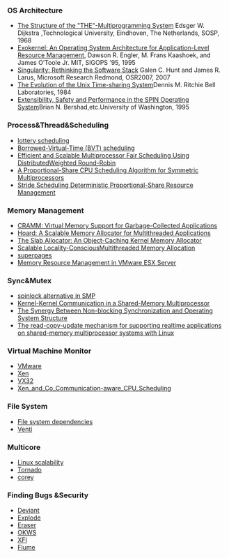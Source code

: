 
### OS Architecture
 - [The Structure of the "THE"-Multiprogramming System](http://uosis.mif.vu.lt/~liutauras/books/Dijkstra%20-%20The%20structure%20of%20the%20THE%20multiprogramming%20system.pdf)
Edsger W. Dijkstra ,Technological University, Eindhoven, The Netherlands, SOSP, 1968
 - [Exokernel: An Operating System Architecture for Application-Level Resource Management](http://flint.cs.yale.edu/cs428/doc/p251-engler.pdf), Dawson R. Engler, M. Frans Kaashoek, and James O’Toole Jr. MIT,  SIGOPS ’95, 1995
 - [Singularity: Rethinking the Software Stack](http://research.microsoft.com/pubs/69431/osr2007_rethinkingsoftwarestack.pdf) Galen C. Hunt and James R. Larus, Microsoft Research Redmond, OSR2007, 2007
 - [The Evolution of the Unix Time-sharing System](http://www.read.seas.harvard.edu/~kohler/class/aosref/ritchie84evolution.pdf)Dennis M. Ritchie
Bell Laboratories, 1984
 - [Extensibility, Safety and Performance in the SPIN Operating System](http://citeseerx.ist.psu.edu/viewdoc/download?doi=10.1.1.41.7509&rep=rep1&type=pdf)Brian N. Bershad,etc.University of Washington, 1995

### Process&Thread&Scheduling
 - [lottery scheduling]()
 - [Borrowed-Virtual-Time (BVT) scheduling]()
 - [Efficient and Scalable Multiprocessor Fair Scheduling Using DistributedWeighted Round-Robin]()
 - [A Proportional-Share CPU Scheduling Algorithm for Symmetric Multiprocessors]()
 - [Stride Scheduling Deterministic Proportional-Share Resource Management]()
 
### Memory Management
 - [CRAMM: Virtual Memory Support for Garbage-Collected Applications]()
 - [Hoard: A Scalable Memory Allocator for Multithreaded Applications]()
 - [The Slab Allocator: An Object-Caching Kernel Memory Allocator]()
 - [Scalable Locality-ConsciousMultithreaded Memory Allocation]()
 - [superpages]()
 - [Memory Resource Management in VMware ESX Server]()
 
### Sync&Mutex
 - [spinlock alternative in SMP]()
 - [Kernel-Kernel Communication in a Shared-Memory Multiprocessor]()
 - [The Synergy Between Non-blocking Synchronization and Operating System Structure]()
 - [The read-copy-update mechanism for supporting realtime applications on shared-memory multiprocessor systems with Linux]()
 
### Virtual Machine Monitor
 - [VMware]()
 - [Xen]()
 - [VX32]()
 - [Xen_and_Co_Communication-aware_CPU_Scheduling]()

### File System
 - [File system dependencies]()
 - [Venti]()
 
### Multicore
 - [Linux scalability]()
 - [Tornado]()
 - [corey]()
 

### Finding Bugs &Security
 - [Deviant]()
 - [Explode]()
 - [Eraser]()
 - [OKWS]()
 - [XFI]()
 - [Flume]()
